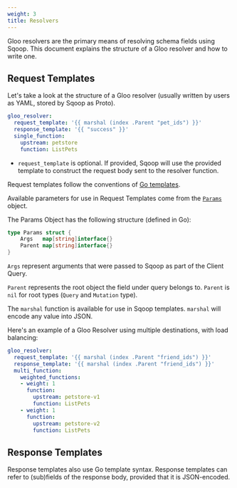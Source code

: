```yaml
---
weight: 3
title: Resolvers
---
```


Gloo resolvers are the primary means of resolving schema fields using Sqoop. This 
document explains the structure of a Gloo resolver and how to write one.

## Request Templates

Let's take a look at the structure of a Gloo resolver (usually written by users as YAML,
stored by Sqoop as Proto).

```yaml
gloo_resolver:
  request_template: '{{ marshal (index .Parent "pet_ids") }}'
  response_template: '{{ "success" }}'
  single_function:
    upstream: petstore
    function: ListPets
```

* `request_template` is optional. If provided, Sqoop will use the provided template
to construct the request body sent to the resolver function.

Request templates follow the conventions of [Go templates](https://golang.org/pkg/text/template/).

Available parameters for use in Request Templates come from the 
[`Params`](https://github.com/solo-io/sqoop/blob/master/pkg/exec/executable_resolvers.go) object.

The Params Object has the following structure (defined in Go):

```go
type Params struct {
	Args   map[string]interface{}
	Parent map[string]interface{}
}
```

`Args` represent arguments that were passed to Sqoop as part of the Client Query.

`Parent` represents the root object the field under query belongs to. `Parent` 
is `nil` for root types (`Query` and `Mutation` type).

The `marshal` function is available for use in Sqoop templates. 
`marshal` will encode any value into JSON.

Here's an example of a Gloo Resolver using multiple destinations, with load balancing:

```yaml
gloo_resolver:
  request_template: '{{ marshal (index .Parent "friend_ids") }}'
  response_template: '{{ marshal (index .Parent "friend_ids") }}'
  multi_function:
    weighted_functions:
    - weight: 1
      function: 
        upstream: petstore-v1
        function: ListPets
    - weight: 1
      function: 
        upstream: petstore-v2
        function: ListPets
```

## Response Templates
Response templates also use Go template syntax. Response templates can refer to 
(sub)fields of the response body, provided that it is JSON-encoded.